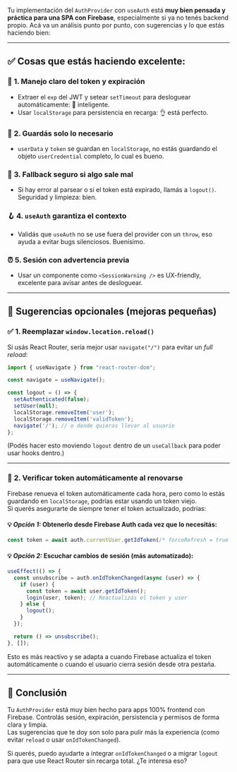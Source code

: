 Tu implementación del `AuthProvider` con `useAuth` está **muy bien pensada y práctica para una SPA con Firebase**, especialmente si ya no tenés backend propio. Acá va un análisis punto por punto, con sugerencias y lo que estás haciendo bien:

---

## ✅ Cosas que estás haciendo excelente:

### 🔐 **1. Manejo claro del token y expiración**
- Extraer el `exp` del JWT y setear `setTimeout` para desloguear automáticamente: 🧠 inteligente.
- Usar `localStorage` para persistencia en recarga: 👌 está perfecto.
  
### 🧠 **2. Guardás solo lo necesario**
- `userData` y `token` se guardan en `localStorage`, no estás guardando el objeto `userCredential` completo, lo cual es bueno.

### 🧼 **3. Fallback seguro si algo sale mal**
- Si hay error al parsear o si el token está expirado, llamás a `logout()`. Seguridad y limpieza: bien.

### 🪝 **4. `useAuth` garantiza el contexto**
- Validás que `useAuth` no se use fuera del provider con un `throw`, eso ayuda a evitar bugs silenciosos. Buenísimo.

### ⏰ **5. Sesión con advertencia previa**
- Usar un componente como `<SessionWarning />` es UX-friendly, excelente para avisar antes de desloguear.

---

## 🧠 Sugerencias opcionales (mejoras pequeñas)

### ✅ **1. Reemplazar `window.location.reload()`**
Si usás React Router, sería mejor usar `navigate("/")` para evitar un *full reload*:

```js
import { useNavigate } from "react-router-dom";

const navigate = useNavigate();

const logout = () => {
  setAuthenticated(false);
  setUser(null);
  localStorage.removeItem('user');
  localStorage.removeItem('validToken');
  navigate('/'); // o donde quieras llevar al usuario
};
```

(Podés hacer esto moviendo `logout` dentro de un `useCallback` para poder usar hooks dentro.)

---

### 🔐 **2. Verificar token automáticamente al renovarse**

Firebase renueva el token automáticamente cada hora, pero como lo estás guardando en `localStorage`, podrías estar usando un token viejo.  
Si querés asegurarte de siempre tener el token actualizado, podrías:

#### 💡 *Opción 1:* Obtenerlo desde Firebase Auth cada vez que lo necesitás:

```js
const token = await auth.currentUser.getIdToken(/* forceRefresh = true */);
```

#### 💡 *Opción 2:* Escuchar cambios de sesión (más automatizado):

```js
useEffect(() => {
  const unsubscribe = auth.onIdTokenChanged(async (user) => {
    if (user) {
      const token = await user.getIdToken();
      login(user, token); // Reactualizás el token y user
    } else {
      logout();
    }
  });

  return () => unsubscribe();
}, []);
```

Esto es más reactivo y se adapta a cuando Firebase actualiza el token automáticamente o cuando el usuario cierra sesión desde otra pestaña.

---

## 🧩 Conclusión

Tu `AuthProvider` está muy bien hecho para apps 100% frontend con Firebase. Controlás sesión, expiración, persistencia y permisos de forma clara y limpia.  
Las sugerencias que te doy son solo para pulir más la experiencia (como evitar `reload` o usar `onIdTokenChanged`).

Si querés, puedo ayudarte a integrar `onIdTokenChanged` o a migrar `logout` para que use React Router sin recarga total. ¿Te interesa eso?